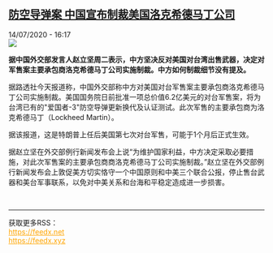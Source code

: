 <!--1594738587000-->
[防空导弹案 中国宣布制裁美国洛克希德马丁公司](http://www.rfi.fr//cn/%E4%B8%AD%E5%9B%BD/20200714-%E9%98%B2%E7%A9%BA%E5%AF%BC%E5%BC%B9%E6%A1%88-%E4%B8%AD%E5%9B%BD%E5%AE%A3%E5%B8%83%E5%88%B6%E8%A3%81%E7%BE%8E%E5%9B%BD%E6%B4%9B%E5%85%8B%E5%B8%8C%E5%BE%B7%E9%A9%AC%E4%B8%81%E5%85%AC%E5%8F%B8)
------

<div>14/07/2020 - 16:17</div><img src="https://s.rfi.fr/media/display/bdb3535c-c5dc-11ea-9028-005056bf87d6/w:310/p:16x9/dd-3.jpg"><p><strong>据中国外交部发言人赵立坚周二表示，中方坚决反对美国对台湾出售武器，决定对军售案主要承包商洛克希德马丁公司实施制裁。中方如何制裁细节没有提及。</strong></p><div class="t-content__body u-clearfix"><div class="m-interstitial"></div><p>据路透社今天报道称，中国外交部称中方对美国对台军售案主要承包商洛克希德马丁公司实施制裁。美国国务院日前批准一项总价值6.2亿美元的对台军售案，将为台湾已有的"爱国者-3"防空导弹更新换代及认证测试。此次军售的主要承包商为洛克希德马丁（Lockheed Martin）。</p><p>据该报道，这是特朗普上任后美国第七次对台军售，可能于1个月后正式生效。</p><p>据赵立坚在外交部例行新闻发布会上说“为维护国家利益，中方决定采取必要措施，对此次军售案的主要承包商商洛克希德马丁公司实施制裁。”赵立坚在外交部例行新闻发布会上敦促美方切实恪守一个中国原则和中美三个联合公报，停止售台武器和美台军事联系，以免对中美关系和台海和平稳定造成进一步损害。</p><div class="o-self-promo o-self-promo--nl o-self-promo--hidden" data-selfpromo-newsletter></div><div class="o-self-promo o-self-promo--app o-self-promo--hidden" data-selfpromo-app></div></div><br><hr><div>获取更多RSS：<br><a href="https://feedx.net" style="color:orange" target="_blank">https://feedx.net</a> <br><a href="https://feedx.xyz" style="color:orange" target="_blank">https://feedx.xyz</a><br></div>
